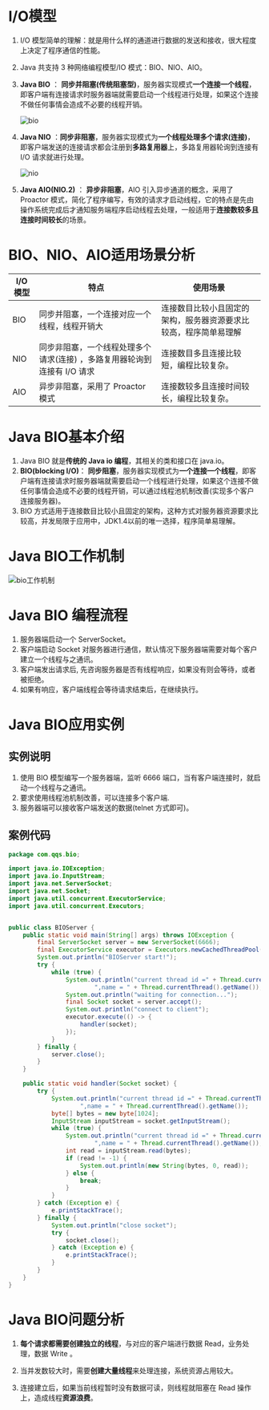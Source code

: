 # I/O模型

1. I/O 模型简单的理解：就是用什么样的通道进行数据的发送和接收，很大程度上决定了程序通信的性能。

2. Java 共支持 3 种网络编程模型/IO 模式：BIO、NIO、AIO。

3. **Java BIO** ： **同步并阻塞(传统阻塞型)**，服务器实现模式**一个连接一个线程**，即客户端有连接请求时服务器端就需要启动一个线程进行处理，如果这个连接不做任何事情会造成不必要的线程开销。

   ![bio](https://hhc-typora.oss-cn-shenzhen.aliyuncs.com/bio.svg)

4. **Java NIO** ：**同步非阻塞**，服务器实现模式为**一个线程处理多个请求(连接)**，即客户端发送的连接请求都会注册到**多路复用器**上，多路复用器轮询到连接有 I/O 请求就进行处理。

   ![nio](https://hhc-typora.oss-cn-shenzhen.aliyuncs.com/nio.svg)

5. **Java AIO(NIO.2)** ： **异步非阻塞**，AIO 引入异步通道的概念，采用了 Proactor 模式，简化了程序编写，有效的请求才启动线程，它的特点是先由操作系统完成后才通知服务端程序启动线程去处理，一般适用于**连接数较多且连接时间较长**的场景。

# BIO、NIO、AIO适用场景分析

| I/O模型 | 特点                                                         | 使用场景                                                     |
| ------- | ------------------------------------------------------------ | ------------------------------------------------------------ |
| BIO     | 同步并阻塞，一个连接对应一个线程，线程开销大                 | 连接数目比较小且固定的架构，服务器资源要求比较高，程序简单易理解 |
| NIO     | 同步非阻塞，一个线程处理多个请求(连接) ，多路复用器轮询到连接有 I/O 请求 | 连接数目多且连接比较短，编程比较复杂。                       |
| AIO     | 异步非阻塞，采用了 Proactor 模式                             | 连接数较多且连接时间较长，编程比较复杂。                     |

# Java BIO基本介绍

1. Java BIO 就是**传统的 Java io 编程**，其相关的类和接口在 java.io。
2. **BIO(blocking I/O)**： **同步阻塞**，服务器实现模式为**一个连接一个线程**，即客户端有连接请求时服务器端就需要启动一个线程进行处理，如果这个连接不做任何事情会造成不必要的线程开销，可以通过线程池机制改善(实现多个客户连接服务器)。
3. BIO 方式适用于连接数目比较小且固定的架构，这种方式对服务器资源要求比较高，并发局限于应用中，JDK1.4以前的唯一选择，程序简单易理解。

# Java BIO工作机制

![bio工作机制](https://hhc-typora.oss-cn-shenzhen.aliyuncs.com/bio%E5%B7%A5%E4%BD%9C%E6%9C%BA%E5%88%B6.svg)

# Java BIO 编程流程

1. 服务器端启动一个 ServerSocket。
2. 客户端启动 Socket 对服务器进行通信，默认情况下服务器端需要对每个客户建立一个线程与之通讯。
3. 客户端发出请求后, 先咨询服务器是否有线程响应，如果没有则会等待，或者被拒绝。
4. 如果有响应，客户端线程会等待请求结束后，在继续执行。

# Java BIO应用实例

## 实例说明

1. 使用 BIO 模型编写一个服务器端，监听 6666 端口，当有客户端连接时，就启动一个线程与之通讯。
2. 要求使用线程池机制改善，可以连接多个客户端.
3. 服务器端可以接收客户端发送的数据(telnet 方式即可)。

## 案例代码

```java
package com.qqs.bio;

import java.io.IOException;
import java.io.InputStream;
import java.net.ServerSocket;
import java.net.Socket;
import java.util.concurrent.ExecutorService;
import java.util.concurrent.Executors;


public class BIOServer {
    public static void main(String[] args) throws IOException {
        final ServerSocket server = new ServerSocket(6666);
        final ExecutorService executor = Executors.newCachedThreadPool();
        System.out.println("BIOServer start!");
        try {
            while (true) {
                System.out.println("current thread id =" + Thread.currentThread().getId() +
                        ",name = " + Thread.currentThread().getName());
                System.out.println("waiting for connection...");
                final Socket socket = server.accept();
                System.out.println("connect to client");
                executor.execute(() -> {
                    handler(socket);
                });
            }
        } finally {
            server.close();
        }
    }

    public static void handler(Socket socket) {
        try {
            System.out.println("current thread id =" + Thread.currentThread().getId() +
                    ",name = " + Thread.currentThread().getName());
            byte[] bytes = new byte[1024];
            InputStream inputStream = socket.getInputStream();
            while (true) {
                System.out.println("current thread id =" + Thread.currentThread().getId() +
                        ",name = " + Thread.currentThread().getName());
                int read = inputStream.read(bytes);
                if (read != -1) {
                    System.out.println(new String(bytes, 0, read));
                } else {
                    break;
                }
            }
        } catch (Exception e) {
            e.printStackTrace();
        } finally {
            System.out.println("close socket");
            try {
                socket.close();
            } catch (Exception e) {
                e.printStackTrace();
            }
        }
    }
}
```

# Java BIO问题分析

1. **每个请求都需要创建独立的线程**，与对应的客户端进行数据 Read，业务处理，数据 Write 。

1. 当并发数较大时，需要**创建大量线程**来处理连接，系统资源占用较大。
2. 连接建立后，如果当前线程暂时没有数据可读，则线程就阻塞在 Read 操作上，造成线程**资源浪费**。